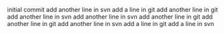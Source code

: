 initial commit
add another line in svn
add a line in git
add another line in git
add another line in svn
add another line in svn
add another line in git
add another line in git
add another line in svn
add a line in git
add a line in svn
